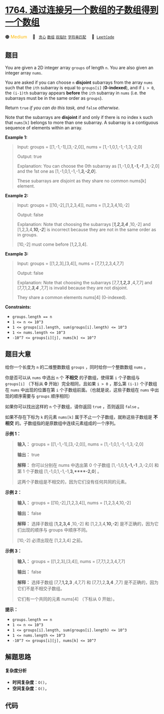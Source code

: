 # [1764. 通过连接另一个数组的子数组得到一个数组](https://leetcode.com/problems/form-array-by-concatenating-subarrays-of-another-array)

🟠 <font color=#ffb800>Medium</font>&emsp; 🔖&ensp; [`贪心`](/leetcode/outline/tag/greedy.md) [`数组`](/leetcode/outline/tag/array.md) [`双指针`](/leetcode/outline/tag/two-pointers.md) [`字符串匹配`](/leetcode/outline/tag/string-matching.md)&emsp; 🔗&ensp;[`LeetCode`](https://leetcode.com/problems/form-array-by-concatenating-subarrays-of-another-array)


## 题目

You are given a 2D integer array `groups` of length `n`. You are also given an
integer array `nums`.

You are asked if you can choose `n` **disjoint** subarrays from the array
`nums` such that the `ith` subarray is equal to `groups[i]` (**0-indexed**),
and if `i > 0`, the `(i-1)th` subarray appears **before** the `ith` subarray
in `nums` (i.e. the subarrays must be in the same order as `groups`).

Return `true` _if you can do this task, and_ `false` _otherwise_.

Note that the subarrays are **disjoint** if and only if there is no index `k`
such that `nums[k]` belongs to more than one subarray. A subarray is a
contiguous sequence of elements within an array.



**Example 1:**

> Input: groups = [[1,-1,-1],[3,-2,0]], nums = [1,-1,0,1,-1,-1,3,-2,0]
> 
> Output: true
> 
> Explanation: You can choose the 0th subarray as [1,-1,0,_**1,-1,-1**_ ,3,-2,0] and the 1st one as [1,-1,0,1,-1,-1,_**3,-2,0**_].
> 
> These subarrays are disjoint as they share no common nums[k] element.

**Example 2:**

> Input: groups = [[10,-2],[1,2,3,4]], nums = [1,2,3,4,10,-2]
> 
> Output: false
> 
> Explanation: Note that choosing the subarrays [_**1,2,3,4**_ ,10,-2] and [1,2,3,4,_**10,-2**_] is incorrect because they are not in the same order as in groups.
> 
> [10,-2] must come before [1,2,3,4].

**Example 3:**

> Input: groups = [[1,2,3],[3,4]], nums = [7,7,1,2,3,4,7,7]
> 
> Output: false
> 
> Explanation: Note that choosing the subarrays [7,7,_**1,2,3**_ ,4,7,7] and [7,7,1,2,_**3,4**_ ,7,7] is invalid because they are not disjoint.
> 
> They share a common elements nums[4] (0-indexed).

**Constraints:**

  * `groups.length == n`
  * `1 <= n <= 10^3`
  * `1 <= groups[i].length, sum(groups[i].length) <= 10^3`
  * `1 <= nums.length <= 10^3`
  * `-10^7 <= groups[i][j], nums[k] <= 10^7`


## 题目大意

给你一个长度为 `n` 的二维整数数组 `groups` ，同时给你一个整数数组 `nums` 。

你是否可以从 `nums` 中选出 `n` 个 **不相交** 的子数组，使得第 `i` 个子数组与 `groups[i]` （下标从 **0**
开始）完全相同，且如果 `i > 0` ，那么第 `(i-1)` 个子数组在 `nums` 中出现的位置在第 `i` 个子数组前面。（也就是说，这些子数组在
`nums` 中出现的顺序需要与 `groups` 顺序相同）

如果你可以找出这样的 `n` 个子数组，请你返回 `true` ，否则返回 `false` 。

如果不存在下标为 `k` 的元素 `nums[k]` 属于不止一个子数组，就称这些子数组是 **不相交** 的。子数组指的是原数组中连续元素组成的一个序列。

**示例 1：**

> 
> 
> 
> 
> 
> **输入：** groups = [[1,-1,-1],[3,-2,0]], nums = [1,-1,0,1,-1,-1,3,-2,0]
> 
> **输出：** true
> 
> **解释：** 你可以分别在 nums 中选出第 0 个子数组 [1,-1,0,**1,****-1,****-1** ,3,-2,0] 和第 1 个子数组 [1,-1,0,1,-1,-1,**3,****-2,0**] 。
> 
> 这两个子数组是不相交的，因为它们没有任何共同的元素。
> 
> 

**示例 2：**

> 
> 
> 
> 
> 
> **输入：** groups = [[10,-2],[1,2,3,4]], nums = [1,2,3,4,10,-2]
> 
> **输出：** false
> 
> **解释：** 选择子数组 [**1,2,3,4** ,10,-2] 和 [1,2,3,4,**10,-2**] 是不正确的，因为它们出现的顺序与 groups 中顺序不同。
> 
> [10,-2] 必须出现在 [1,2,3,4] 之前。
> 
> 

**示例 3：**

> 
> 
> 
> 
> 
> **输入：** groups = [[1,2,3],[3,4]], nums = [7,7,1,2,3,4,7,7]
> 
> **输出：** false
> 
> **解释：** 选择子数组 [7,7,**1,2,3** ,4,7,7] 和 [7,7,1,2,**3,4** ,7,7] 是不正确的，因为它们不是不相交子数组。
> 
> 它们有一个共同的元素 nums[4] （下标从 0 开始）。
> 
> 

**提示：**

  * `groups.length == n`
  * `1 <= n <= 10^3`
  * `1 <= groups[i].length, sum(groups[i].length) <= 10^3`
  * `1 <= nums.length <= 10^3`
  * `-10^7 <= groups[i][j], nums[k] <= 10^7`


## 解题思路

#### 复杂度分析

- **时间复杂度**：`O()`，
- **空间复杂度**：`O()`，

## 代码

```javascript

```